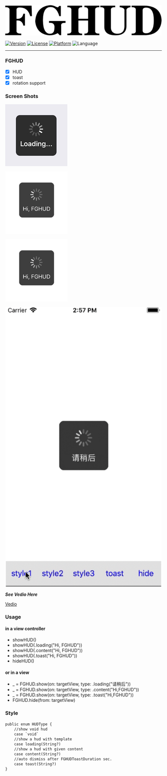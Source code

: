 ![](/img/title.png)

[![Version](https://img.shields.io/cocoapods/v/FGHUD.svg?style=flat)](http://cocoadocs.org/docsets/FGHUD)
[![License](https://img.shields.io/cocoapods/l/FGHUD.svg?style=flat)](http://cocoadocs.org/docsets/FGHUD)
[![Platform](https://img.shields.io/cocoapods/p/FGHUD.svg?style=flat)](http://cocoadocs.org/docsets/FGHUD)
![Language](https://img.shields.io/badge/Language-%20Swift%204.0%20-blue.svg)

----------------------------------------
### FGHUD
- [x] HUD
- [x] toast
- [x] rotation support

### Screen Shots

![](/img/1.png)


![HUD](/img/2.png)


![HUD](/img/2.png)


![](/img/demo.gif)

***See Vedio Here***

[Vedio](https://pan.baidu.com/s/1mYi3fG7K-5kq_aI-gNhsbA)

### Usage

#### in a view controller
- showHUD()
- showHUD(.loading("Hi, FGHUD"))
- showHUD(.content("Hi, FGHUD"))
- showHUD(.toast("Hi, FGHUD"))
- hideHUD()

#### or in a view
- _ = FGHUD.show(on: targetView, type: .loading("请稍后"))
- _ = FGHUD.show(on: targetView, type: .content("Hi,FGHUD"))
- _ = FGHUD.show(on: targetView, type: .toast("Hi,FGHUD"))
- FGHUD.hide(from: targetView)

### Style
```
public enum HUDType {
    //show void hud
    case `void`
    //show a hud with template
    case loading(String?)
    //show a hud with given content
    case content(String?)
    //auto dismiss after FGHUDToastDuration sec.
    case toast(String?)
}
```

